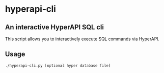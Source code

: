 # hyperapi-cli
## An interactive HyperAPI SQL cli

This script allows you to interactively execute SQL commands via HyperAPI.

## Usage

```bash
./hyperapi-cli.py [optional hyper database file]
```